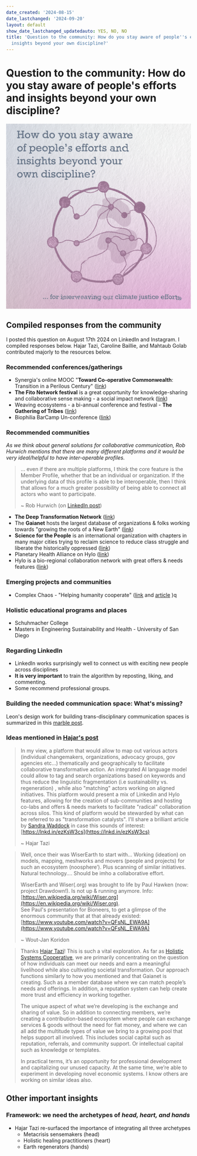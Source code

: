 ```yaml
---
date_created: '2024-08-15'
date_lastchanged: '2024-09-20'
layout: default
show_date_lastchanged_updatedauto: YES, NO, NO
title: 'Question to the community: How do you stay aware of people''s efforts and
  insights beyond your own discipline?'
---
```


# Question to the community: How do you stay aware of people's efforts and insights beyond your own discipline?

![Print reading "How do you stare aware of people's efforts and insights beyond your own discipline?" below is a circle of dots that connect to each other, looking like a cell or organism. below it reads: "for interweaving our climate justice efforts"](media/linkedin%20community%20question%201.png)

## Compiled responses from the community
I posted this question on August 17th 2024 on LinkedIn and Instagram. I compiled responses below. Hajar Tazi, Caroline Baillie, and Mahtaub Golab contributed majorly to the resources below. 
### Recommended conferences/gatherings
- Synergia's online MOOC "**Toward Co-operative Commonwealth**: Transition in a Perilous Century" ([link](https://synergiainstitute.org/mooc-overview/))
- **The Fito Network festival** is a great opportunity for knowledge-sharing and collaborative sense making - a social impact network ([link](https://www.fito.network/))
- Weaving ecosystems - a bi-annual conference and festival - **The Gathering of Tribes** ([link](https://www.linkedin.com/company/gatheringoftribes/))
- Biophilia BarCamp Un-conference ([link](https://www.living-future.eu/biophilia-barcamp-call/))

### Recommended communities
*As we think about general solutions for collaborative communication, Rob Hurwich mentions that there are many different platforms and it would be very ideal/helpful to have inter-operable profiles.*

>... even if there are multiple platforms, I think the core feature is the Member Profile, whether that be an individual or organization. If the underlying data of this profile is able to be interoperable, then I think that allows for a much greater possibility of being able to connect all actors who want to participate.
>
>~ Rob Hurwich (on [LinkedIn post](https://www.linkedin.com/feed/update/urn:li:activity:7231262079662329856?commentUrn=urn%3Ali%3Acomment%3A%28activity%3A7231262079662329856%2C7231709615573389313%29&dashCommentUrn=urn%3Ali%3Afsd_comment%3A%287231709615573389313%2Curn%3Ali%3Aactivity%3A7231262079662329856%29))

- **The Deep Transformation Network** ([link](https://deeptransformation.network/sign_up?from=https%3A%2F%2Fdeeptransformation.network%2F%3Fautojoin%3D1&space_id=6647176))
- The **Gaianet** hosts the largest database of organizations & folks working towards "growing the roots of a New Earth" ([link](https://www.gaianet.earth/))
- **Science for the People** is an international organization with chapters in many major cities trying to reclaim science to reduce class struggle and liberate the historically oppressed ([link](https://scienceforthepeople.org/))
- Planetary Health Alliance on Hylo ([link](https://www.hylo.com/groups/pha))
- Hylo is a bio-regional collaboration network with great offers & needs features ([link](https://www.hylo.com/))

### Emerging projects and communities
- Complex Chaos - "Helping humanity cooperate" ([link](https://www.linkedin.com/company/complexchaos-ai/posts/?feedView=all) and [article](https://www.linkedin.com/pulse/genesis-evolution-complexchaos-tomy-lorsch-kqoic/?trackingId=%2F08tU%2Ba85lU2pqTikMsN1g%3D%3D) )q


### Holistic educational programs and places
-  Schuhmacher College 
- Masters in Engineering Sustainability and Health - University of San Diego 



### Regarding LinkedIn
- LinkedIn works surprisingly well to connect us with exciting new people across disciplines
- **It is very important** to train the algorithm by reposting, liking, and commenting. 
- Some recommend professional groups. 

### Building the needed communication space: What's missing?
Leon's design work for building trans-disciplinary communication spaces is summarized in this [marble post](MMSSystemicCooperationInterface-A.md). 
### Ideas mentioned in [Hajar's post](https://www.linkedin.com/posts/hajargaia_im-curious-about-using-this-platform-to-activity-7231262079662329856-HGfP?utm_source=share&utm_medium=member_desktop) 
>In my view, a platform that would allow to map out various actors (individual changemakers, organizations, advocacy groups, gov agencies etc...) thematically and geographically to facilitate collaborative transformative action. An integrated AI language model could allow to tag and search organizations based on keywords and thus reduce the linguistic fragmentation (i.e sustainability vs. regeneration) , while also "matching" actors working on aligned initiatives. This platform would present a mix of Linkedin and Hylo features, allowing for the creation of sub-communities and hosting co-labs and offers & needs markets to facilitate "radical" collaboration across silos. This kind of platform would be stewarded by what can be referred to as "transformation catalysts". I'll share a brilliant article by [](https://www.linkedin.com/in/ACoAAAFOOXwBfhdWrXXt7Hdb-KYBnncDE6UbtBQ)[Sandra Waddock](https://www.linkedin.com/in/sandra-waddock/) in case this sounds of interest: [https://lnkd.in/ezKsW3cs](https://lnkd.in/ezKsW3cs)
>
>~ Hajar Tazi


>Well, once their was WiserEarth to start with…  Working (ideation) on models, mapping, meshworks and movers (people and projects) for such an ecosystem (noosphere’). Plus scanning of similar initiatives. Natural technology…. Should be imho a collaborative effort.
>
>WiserEarth and Wiser(.org) was brought to life by Paul Hawken (now: project Drawdown!). Is not up & running anymore. Info: [https://en.wikipedia.org/wiki/Wiser.org](https://en.wikipedia.org/wiki/Wiser.org).  
  See Paul's presentation for Bioneers, to get a glimpse of the enormous community that at that already existed: [https://www.youtube.com/watch?v=QFsNL_EWA9A](https://www.youtube.com/watch?v=QFsNL_EWA9A)
>
>~ Wout-Jan Koridon


>Thanks [](https://www.linkedin.com/in/ACoAABpQN6kB70-BxMUQNnHly1PP7Gqbp92iBHU)[Hajar Tazi](https://www.linkedin.com/in/hajargaia/)! This is such a vital exploration. As far as [Holistic Systems Cooperative](https://www.linkedin.com/company/holisticsystems/), we are primarily concentrating on the question of how individuals can meet our needs and earn a meaningful livelihood while also cultivating societal transformation. Our approach functions similarly to how you mentioned and that Gaianet is creating. Such as a member database where we can match people’s needs and offerings. In addition, a reputation system can help create more trust and efficiency in working together. 
>
>The unique aspect of what we’re developing is the exchange and sharing of value. So in addition to connecting members, we’re creating a contribution-based ecosystem where people can exchange services & goods without the need for fiat money, and where we can all add the multitude types of value we bring to a growing pool that helps support all involved. This includes social capital such as reputation, referrals, and community support. Or intellectual capital such as knowledge or templates. 
>
>In practical terms, it’s an opportunity for professional development and capitalizing our unused capacity. At the same time, we’re able to experiment in developing novel economic systems. I know others are working on similar ideas also.

## Other important insights
### Framework: we need the archetypes of *head, heart, and hands*
- Hajar Tazi re-surfaced the importance of integrating all three archetypes
	- Metacrisis sensemakers (head)
	- Holistic healing practitioners (heart)
	- Earth regenerators (hands)
